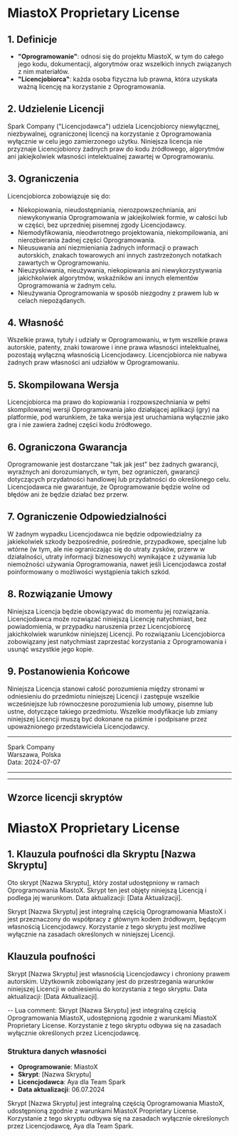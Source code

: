 # MiastoX Proprietary License

## 1. Definicje
- **"Oprogramowanie"**: odnosi się do projektu MiastoX, w tym do całego jego kodu, dokumentacji, algorytmów oraz wszelkich innych związanych z nim materiałów.
- **"Licencjobiorca"**: każda osoba fizyczna lub prawna, która uzyskała ważną licencję na korzystanie z Oprogramowania.

## 2. Udzielenie Licencji
Spark Company ("Licencjodawca") udziela Licencjobiorcy niewyłącznej, niezbywalnej, ograniczonej licencji na korzystanie z Oprogramowania wyłącznie w celu jego zamierzonego użytku. Niniejsza licencja nie przyznaje Licencjobiorcy żadnych praw do kodu źródłowego, algorytmów ani jakiejkolwiek własności intelektualnej zawartej w Oprogramowaniu.

## 3. Ograniczenia
Licencjobiorca zobowiązuje się do:
- Niekopiowania, nieudostępniania, nierozpowszechniania, ani niewykonywania Oprogramowania w jakiejkolwiek formie, w całości lub w części, bez uprzedniej pisemnej zgody Licencjodawcy.
- Niemodyfikowania, nieodwrotnego projektowania, niekompilowania, ani nierozbierania żadnej części Oprogramowania.
- Nieusuwania ani niezmieniania żadnych informacji o prawach autorskich, znakach towarowych ani innych zastrzeżonych notatkach zawartych w Oprogramowaniu.
- Nieuzyskiwania, nieużywania, niekopiowania ani niewykorzystywania jakichkolwiek algorytmów, wskaźników ani innych elementów Oprogramowania w żadnym celu.
- Nieużywania Oprogramowania w sposób niezgodny z prawem lub w celach niepożądanych.

## 4. Własność
Wszelkie prawa, tytuły i udziały w Oprogramowaniu, w tym wszelkie prawa autorskie, patenty, znaki towarowe i inne prawa własności intelektualnej, pozostają wyłączną własnością Licencjodawcy. Licencjobiorca nie nabywa żadnych praw własności ani udziałów w Oprogramowaniu.

## 5. Skompilowana Wersja
Licencjobiorca ma prawo do kopiowania i rozpowszechniania w pełni skompilowanej wersji Oprogramowania jako działającej aplikacji (gry) na platformie, pod warunkiem, że taka wersja jest uruchamiana wyłącznie jako gra i nie zawiera żadnej części kodu źródłowego.

## 6. Ograniczona Gwarancja
Oprogramowanie jest dostarczane "tak jak jest" bez żadnych gwarancji, wyraźnych ani dorozumianych, w tym, bez ograniczeń, gwarancji dotyczących przydatności handlowej lub przydatności do określonego celu. Licencjodawca nie gwarantuje, że Oprogramowanie będzie wolne od błędów ani że będzie działać bez przerw.

## 7. Ograniczenie Odpowiedzialności
W żadnym wypadku Licencjodawca nie będzie odpowiedzialny za jakiekolwiek szkody bezpośrednie, pośrednie, przypadkowe, specjalne lub wtórne (w tym, ale nie ograniczając się do utraty zysków, przerw w działalności, utraty informacji biznesowych) wynikające z używania lub niemożności używania Oprogramowania, nawet jeśli Licencjodawca został poinformowany o możliwości wystąpienia takich szkód.

## 8. Rozwiązanie Umowy
Niniejsza Licencja będzie obowiązywać do momentu jej rozwiązania. Licencjodawca może rozwiązać niniejszą Licencję natychmiast, bez powiadomienia, w przypadku naruszenia przez Licencjobiorcę jakichkolwiek warunków niniejszej Licencji. Po rozwiązaniu Licencjobiorca zobowiązany jest natychmiast zaprzestać korzystania z Oprogramowania i usunąć wszystkie jego kopie.

## 9. Postanowienia Końcowe
Niniejsza Licencja stanowi całość porozumienia między stronami w odniesieniu do przedmiotu niniejszej Licencji i zastępuje wszelkie wcześniejsze lub równoczesne porozumienia lub umowy, pisemne lub ustne, dotyczące takiego przedmiotu. Wszelkie modyfikacje lub zmiany niniejszej Licencji muszą być dokonane na piśmie i podpisane przez upoważnionego przedstawiciela Licencjodawcy.

---

Spark Company  
Warszawa, Polska  
Data: 2024-07-07

---






---
Wzorce licencji skryptów
---

# MiastoX Proprietary License

## 1. Klauzula poufności dla Skryptu [Nazwa Skryptu]
Oto skrypt [Nazwa Skryptu], który został udostępniony w ramach Oprogramowania MiastoX. Skrypt ten jest objęty niniejszą Licencją i podlega jej warunkom. Data aktualizacji: [Data Aktualizacji].

Skrypt [Nazwa Skryptu] jest integralną częścią Oprogramowania MiastoX i jest przeznaczony do współpracy z głównym kodem źródłowym, będącym własnością Licencjodawcy. Korzystanie z tego skryptu jest możliwe wyłącznie na zasadach określonych w niniejszej Licencji.





## Klauzula poufności
Skrypt [Nazwa Skryptu] jest własnością Licencjodawcy i chroniony prawem autorskim. Użytkownik zobowiązany jest do przestrzegania warunków niniejszej Licencji w odniesieniu do korzystania z tego skryptu. Data aktualizacji: [Data Aktualizacji].

-- Lua comment: Skrypt [Nazwa Skryptu] jest integralną częścią Oprogramowania MiastoX, udostępnioną zgodnie z warunkami MiastoX Proprietary License. Korzystanie z tego skryptu odbywa się na zasadach wyłącznie określonych przez Licencjodawcę.




### Struktura danych własności
- **Oprogramowanie**: MiastoX
- **Skrypt**: [Nazwa Skryptu]
- **Licencjodawca**: Aya dla Team Spark
- **Data aktualizacji**: 06.07.2024

Skrypt [Nazwa Skryptu] jest integralną częścią Oprogramowania MiastoX, udostępnioną zgodnie z warunkami MiastoX Proprietary License. Korzystanie z tego skryptu odbywa się na zasadach wyłącznie określonych przez Licencjodawcę, Aya dla Team Spark.
